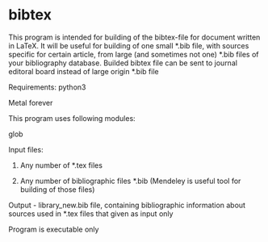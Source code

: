 # bibtex
This program is intended for building of the bibtex-file for document written in LaTeX.
It will be useful for building of one small *.bib file, with sources specific for certain article,
from large (and sometimes not one) *.bib files of your bibliography database. Builded bibtex file
can be sent to journal editoral board instead of large origin *.bib file

Requirements: python3 

Metal forever

This program uses following modules:

glob

Input files:

1) Any number of *.tex files

2) Any number of bibliographic files *.bib (Mendeley is useful tool for building of those files)

Output - library_new.bib file, containing bibliographic information about sources used in *.tex files that given as input only

Program is executable only

